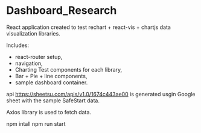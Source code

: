 # Dashboard_Research
React application created to test rechart + react-vis + chartjs data visualization libraries.

Includes: 
- react-router setup, 
- navigation,
- Charting Test components for each library,
- Bar + Pie + line components,
- sample dashboard container.

api https://sheetsu.com/apis/v1.0/1674c443ae00 is generated usgin Google sheet with the sample SafeStart data.

Axios library is used to fetch data.


npm intall
npm run start
